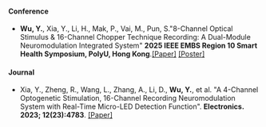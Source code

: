 #### Conference

- <strong>Wu, Y.</strong>, Xia, Y., Li, H., Mak, P., Vai, M., Pun, S."8-Channel Optical Stimulus & 16-Channel Chopper Technique Recording: A Dual-Module Neuromodulation Integrated System" <strong>2025 IEEE EMBS Region 10 Smart Health Symposium, PolyU, Hong Kong</strong>.[[Paper]](static/assets/pdf/C1.pdf) [[Poster]](static/assets/pdf/P1.pdf) 

#### Journal

- Xia, Y., Zheng, R., Wang, L., Zhang, A., Li, D., <strong>Wu, Y.</strong>, et al. "A 4-Channel Optogenetic Stimulation, 16-Channel Recording Neuromodulation System with Real-Time Micro-LED Detection Function". <strong>Electronics. 2023; 12(23):4783</strong>. [[Paper]](https://www.mdpi.com/2079-9292/12/23/4783)